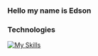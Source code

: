 
### Hello my name is Edson

###  Technologies
[![My Skills](https://skillicons.dev/icons?i=js,vscode,ts,html,css,yarn,npm)](https://skillicons.dev)
